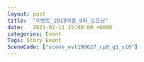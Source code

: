 ```yaml
---
layout: post
title:  "이벤트_2019여름_0화_오프닝"
date:   2021-02-11 15:00:00 +0000
categories: Event
Tags: Story Event
SceneCode: ["scene_evt190627_cp0_q1_s10"]
---
```

